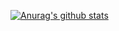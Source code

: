 [![Anurag's github stats](https://github-readme-stats.vercel.app/api?username=nbfontana&count_private=true)](https://github.com/anuraghazra/github-readme-stats)

<!--
**nbfontana/nbfontana** is a ✨ _special_ ✨ repository because its `README.md` (this file) appears on your GitHub profile.

Here are some ideas to get you started:

- 🔭 I’m currently working on ...
- 🌱 I’m currently learning ...
- 👯 I’m looking to collaborate on ...
- 🤔 I’m looking for help with ...
- 💬 Ask me about ...
- 📫 How to reach me: ...
- 😄 Pronouns: ...
- ⚡ Fun fact: ...
-->
